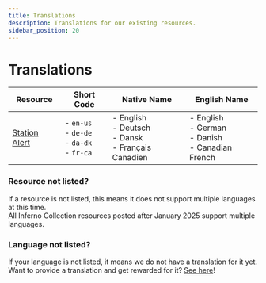 ```yaml
---
title: Translations
description: Translations for our existing resources.
sidebar_position: 20
---
```


# Translations

| Resource                           | Short Code                                          | Native Name                                                 | English Name                                              |
|------------------------------------|-----------------------------------------------------|-------------------------------------------------------------|-----------------------------------------------------------|
| [Station Alert](station-alert.mdx) | - `en-us`<br/>- `de-de`<br/>- `da-dk`<br/>- `fr-ca` | - English<br/>- Deutsch<br/>- Dansk<br/>- Français Canadien | - English<br/>- German<br/>- Danish<br/>- Canadian French |

### Resource not listed?
If a resource is not listed, this means it does not support multiple languages at this time.  
All Inferno Collection resources posted after January 2025 support multiple languages.

### Language not listed?
If your language is not listed, it means we do not have a translation for it yet.  
Want to provide a translation and get rewarded for it? [See here](..)!
